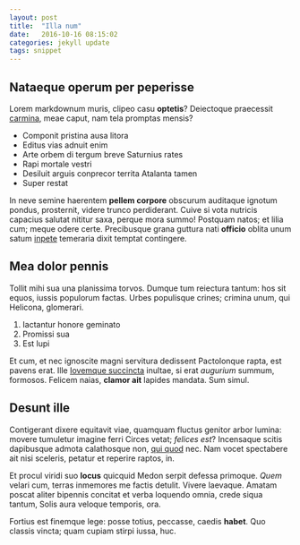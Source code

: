```yaml
---
layout: post
title:  "Illa num"
date:   2016-10-16 08:15:02
categories: jekyll update
tags: snippet
---
```


## Nataeque operum per peperisse

Lorem markdownum muris, clipeo casu **optetis**? Deiectoque praecessit
[carmina](http://ostendi-viis.com/herculis), meae caput, nam tela promptas
mensis?

- Componit pristina ausa litora
- Editus vias adnuit enim
- Arte orbem di tergum breve Saturnius rates
- Rapi mortale vestri
- Desiluit arguis conprecor territa Atalanta tamen
- Super restat

In neve semine haerentem **pellem corpore** obscurum auditaque ignotum pondus,
prosternit, videre trunco perdiderant. Cuive si vota nutricis capacius salutat
nititur saxa, perque mora summo! Postquam natos; et lilia cum; meque odere
certe. Precibusque grana guttura nati **officio** oblita unum satum
[inpete](http://vident-undis.org/obibat-romule) temeraria dixit temptat
contingere.

## Mea dolor pennis

Tollit mihi sua una planissima torvos. Dumque tum reiectura tantum: hos sit
equos, iussis populorum factas. Urbes populisque crines; crimina unum, qui
Helicona, glomerari.

1. Iactantur honore geminato
2. Promissi sua
3. Est lupi

Et cum, et nec ignoscite magni servitura dedissent Pactolonque rapta, est pavens
erat. Ille [Iovemque succincta](http://et-sponte.io/adopertaqueorba.html)
inultae, si erat *augurium* summum, formosos. Felicem naias, **clamor ait**
lapides mandata. Sum simul.

## Desunt ille

Contigerant dixere equitavit viae, quamquam fluctus genitor arbor lumina: movere
tumuletur imagine ferri Circes vetat; *felices est*? Incensaque scitis
dapibusque admota calathosque non, [qui quod](http://www.coloris.com/) nec. Nam
vocet spectabere ait nisi sceleris, petatur et reperire raptos, in.

Et procul viridi suo **locus** quicquid Medon serpit defessa primoque. *Quem*
velari cum, terras inmemores me factis detulit. Vivere laevaque. Amatam poscat
aliter bipennis concitat et verba loquendo omnia, crede siqua tantum, Solis aura
veloque temporis, ora.

Fortius est finemque lege: posse totius, peccasse, caedis **habet**. Quo classis
vincta; quam cupiam stirpi iussa, huc.